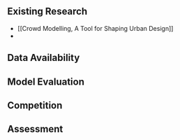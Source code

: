 ## Existing Research

- [[Crowd Modelling, A Tool for Shaping Urban Design]]
- 
## Data Availability

## Model Evaluation

## Competition

## Assessment
